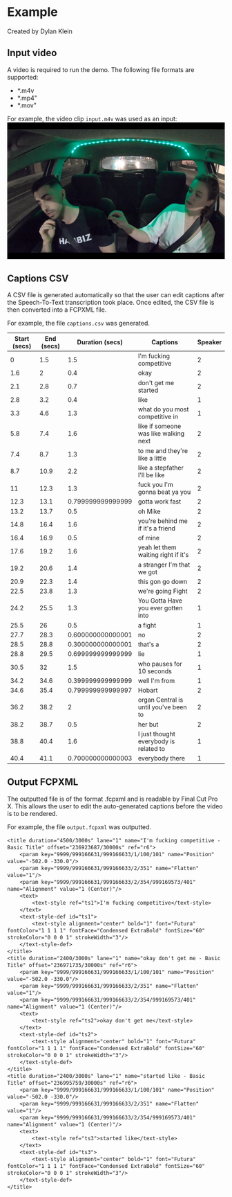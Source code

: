 # Example
Created by Dylan Klein

## Input video
A video is required to run the demo. The following file formats are supported:
- *.m4v
- *.mp4"
- *.mov"

For example, the video clip `input.m4v` was used as an input:
![Input Video](thumbnail.png)

## Captions CSV
A CSV file is generated automatically so that the user can edit captions after the Speech-To-Text transcription took place. Once edited, the CSV file is then converted into a FCPXML file.

For example, the file `captions.csv` was generated.

| Start (secs) | End (secs) | Duration (secs) | Captions | Speaker |
| ------------ | ---------- | --------------- | -------- | ------- |
| 0 | 1.5 | 1.5 | I'm fucking competitive | 2 |
| 1.6 | 2 | 0.4 | okay | 2 |
| 2.1 | 2.8 | 0.7 | don't get me started | 2 |
| 2.8 | 3.2 | 0.4 | like | 1 |
| 3.3 | 4.6 | 1.3 | what do you most competitive in | 1 |
| 5.8 | 7.4 | 1.6 | like if someone was like walking next | 2 |
| 7.4 | 8.7 | 1.3 | to me and they're like a little | 2 |
| 8.7 | 10.9 | 2.2 | like a stepfather I'll be like | 2 |
| 11 | 12.3 | 1.3 | fuck you I'm gonna beat ya you | 2 |
| 12.3 | 13.1 | 0.799999999999999 | gotta work fast | 2 |
| 13.2 | 13.7 | 0.5 | oh Mike | 2 |
| 14.8 | 16.4 | 1.6 | you're behind me if it's a friend | 2 |
| 16.4 | 16.9 | 0.5 | of mine | 2 |
| 17.6 | 19.2 | 1.6 | yeah let them waiting right if it's | 2 |
| 19.2 | 20.6 | 1.4 | a stranger I'm that we got | 2 |
| 20.9 | 22.3 | 1.4 | this gon go down | 2 |
| 22.5 | 23.8 | 1.3 | we're going Fight | 2 |
| 24.2 | 25.5 | 1.3 | You Gotta Have you ever gotten into | 1 |
| 25.5 | 26 | 0.5 | a fight | 1 |
| 27.7 | 28.3 | 0.600000000000001 | no | 2 |
| 28.5 | 28.8 | 0.300000000000001 | that's a | 2 |
| 28.8 | 29.5 | 0.699999999999999 | lie | 1 |
| 30.5 | 32 | 1.5 | who pauses for 10 seconds | 1 |
| 34.2 | 34.6 | 0.399999999999999 | well I'm from | 1 |
| 34.6 | 35.4 | 0.799999999999997 | Hobart | 2 |
| 36.2 | 38.2 | 2 | organ Central is until you've been to | 2 |
| 38.2 | 38.7 | 0.5 | her but | 2 |
| 38.8 | 40.4 | 1.6 | I just thought everybody is related to | 1 |
| 40.4 | 41.1 | 0.700000000000003 | everybody there | 1 |

## Output FCPXML
The outputted file is of the format .fcpxml and is readable by Final Cut Pro X. This allows the user to edit the auto-generated captions before the video is to be rendered.

For example, the file `output.fcpxml` was outputted.

```
<title duration="4500/3000s" lane="1" name="I'm fucking competitive - Basic Title" offset="236923687/30000s" ref="r6">
    <param key="9999/999166631/999166633/1/100/101" name="Position" value="-502.0 -330.0"/>
    <param key="9999/999166631/999166633/2/351" name="Flatten" value="1"/>
    <param key="9999/999166631/999166633/2/354/999169573/401" name="Alignment" value="1 (Center)"/>
    <text>
        <text-style ref="ts1">I'm fucking competitive</text-style>
    </text>
    <text-style-def id="ts1">
        <text-style alignment="center" bold="1" font="Futura" fontColor="1 1 1 1" fontFace="Condensed ExtraBold" fontSize="60" strokeColor="0 0 0 1" strokeWidth="3"/>
    </text-style-def>
</title>
<title duration="2400/3000s" lane="1" name="okay don't get me - Basic Title" offset="236971735/30000s" ref="r6">
    <param key="9999/999166631/999166633/1/100/101" name="Position" value="-502.0 -330.0"/>
    <param key="9999/999166631/999166633/2/351" name="Flatten" value="1"/>
    <param key="9999/999166631/999166633/2/354/999169573/401" name="Alignment" value="1 (Center)"/>
    <text>
        <text-style ref="ts2">okay don't get me</text-style>
    </text>
    <text-style-def id="ts2">
        <text-style alignment="center" bold="1" font="Futura" fontColor="1 1 1 1" fontFace="Condensed ExtraBold" fontSize="60" strokeColor="0 0 0 1" strokeWidth="3"/>
    </text-style-def>
</title>
<title duration="2400/3000s" lane="1" name="started like - Basic Title" offset="236995759/30000s" ref="r6">
    <param key="9999/999166631/999166633/1/100/101" name="Position" value="-502.0 -330.0"/>
    <param key="9999/999166631/999166633/2/351" name="Flatten" value="1"/>
    <param key="9999/999166631/999166633/2/354/999169573/401" name="Alignment" value="1 (Center)"/>
    <text>
        <text-style ref="ts3">started like</text-style>
    </text>
    <text-style-def id="ts3">
        <text-style alignment="center" bold="1" font="Futura" fontColor="1 1 1 1" fontFace="Condensed ExtraBold" fontSize="60" strokeColor="0 0 0 1" strokeWidth="3"/>
    </text-style-def>
</title>
```